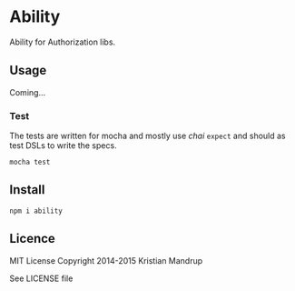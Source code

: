 # Ability

Ability for Authorization libs.

## Usage

Coming...

### Test

The tests are written for mocha and mostly use *chai* `expect` and should as test DSLs to write the specs.

`mocha test`

## Install

`npm i ability`

## Licence

MIT License
Copyright 2014-2015 Kristian Mandrup

See LICENSE file